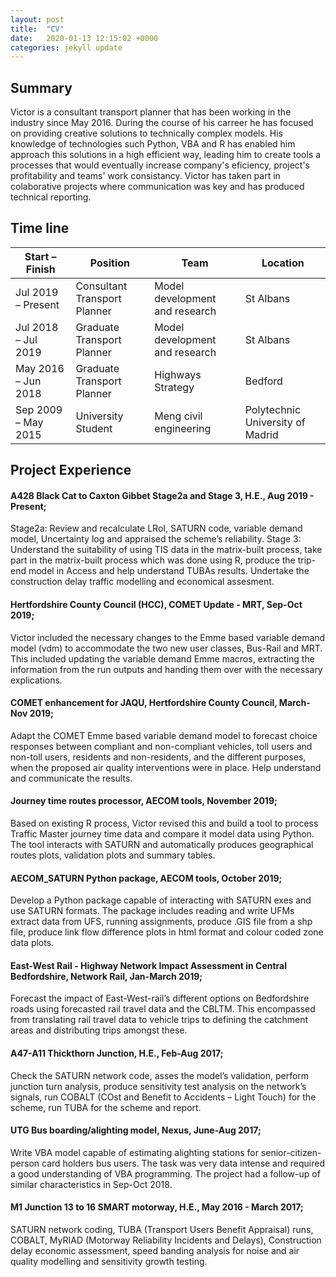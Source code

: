 ```yaml
---
layout: post
title:  "CV"
date:   2020-01-13 12:15:02 +0000
categories: jekyll update
---
```

## Summary
Victor is a consultant transport planner that has been working in the industry since May 2016. During the course of his carreer he has focused on providing creative solutions to technically complex models. His knowledge of technologies such Python, VBA and R has enabled him approach this solutions in a high efficient way, leading him to create tools a processes that would eventually increase company's eficiency, project's profitability and teams' work consistancy. Victor has taken part in colaborative projects where communication was key and has produced technical reporting.

## Time line

Start – Finish | Position | Team | Location
--- | --- | --- | --- |
Jul 2019 – Present | Consultant Transport Planner | Model development and research | St Albans
Jul 2018 – Jul 2019 | Graduate Transport Planner | Model development and research | St Albans
May 2016 – Jun 2018 | Graduate Transport Planner | Highways Strategy | Bedford
Sep 2009 – May 2015 | University Student | Meng civil engineering | Polytechnic University of Madrid

## Project Experience

#### A428 Black Cat to Caxton Gibbet Stage2a and Stage 3, H.E., Aug 2019 - Present;
Stage2a: Review and recalculate LRoI, SATURN code, variable demand model, Uncertainty log and appraised the scheme’s reliability. Stage 3: Understand the suitability of using TIS data in the matrix-built process, take part in the matrix-built process which was done using R, produce the trip-end model in Access and help understand TUBAs results. Undertake the construction delay traffic modelling and economical assesment.

#### Hertfordshire County Council (HCC), COMET Update - MRT, Sep-Oct 2019;
Victor included the necessary changes to the Emme based variable demand model (vdm) to accommodate the two new user classes, Bus-Rail and MRT. This included updating the variable demand Emme macros, extracting the information from the run outputs and handing them over with the necessary explications. 

#### COMET enhancement for JAQU, Hertfordshire County Council, March-Nov 2019; 
Adapt the COMET Emme based variable demand model to forecast choice responses between compliant and non-compliant vehicles, toll users and non-toll users, residents and non-residents, and the different purposes, when the proposed air quality interventions were in place. Help understand and communicate the results.

#### Journey time routes processor, AECOM tools, November 2019; 
Based on existing R process, Victor revised this and build a tool to process Traffic Master journey time data and compare it model data using Python. The tool interacts with SATURN and automatically produces geographical routes plots, validation plots and summary tables.

#### AECOM_SATURN Python package, AECOM tools, October 2019; 
Develop a Python package capable of interacting with SATURN exes and use SATURN formats. The package includes reading and write UFMs extract data from UFS, running assignments, produce .GIS file from a shp file, produce link flow difference plots in html format and colour coded zone data plots. 

#### East-West Rail - Highway Network Impact Assessment in Central Bedfordshire, Network Rail, Jan-March 2019;
Forecast the impact of East-West-rail’s different options on Bedfordshire roads using forecasted rail travel data and the CBLTM. This encompassed from translating rail travel data to vehicle trips to defining the catchment areas and distributing trips amongst these.

#### A47-A11 Thickthorn Junction, H.E., Feb-Aug 2017;
Check the SATURN network code, asses the model’s validation, perform junction turn analysis, produce sensitivity test analysis on the network’s signals, run COBALT (COst and Benefit to Accidents – Light Touch) for the scheme, run TUBA for the scheme and report.

#### UTG Bus boarding/alighting model, Nexus, June-Aug 2017;
Write VBA model capable of estimating alighting stations for senior-citizen-person card holders bus users. The task was very data intense and required a good understanding of VBA programming. The project had a follow-up of similar characteristics in Sep-Oct 2018.

#### M1 Junction 13 to 16 SMART motorway, H.E., May 2016 - March 2017;
SATURN network coding, TUBA (Transport Users Benefit Appraisal) runs, COBALT, MyRIAD (Motorway Reliability Incidents and Delays), Construction delay economic assessment, speed banding analysis for noise and air quality modelling and sensitivity growth testing.



